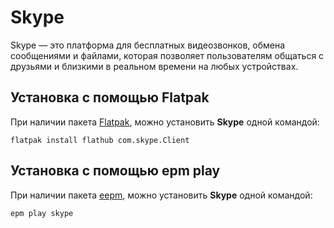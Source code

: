 # Skype

Skype — это платформа для бесплатных видеозвонков, обмена сообщениями и файлами, которая позволяет пользователям общаться с друзьями и близкими в реальном времени на любых устройствах.

## Установка c помощью Flatpak

При наличии пакета [Flatpak](/flatpak), можно установить **Skype** одной командой:

```shell
flatpak install flathub com.skype.Client
```

## Установка c помощью epm play

При наличии пакета [eepm](/epm), можно установить **Skype** одной командой:

```shell
epm play skype
```